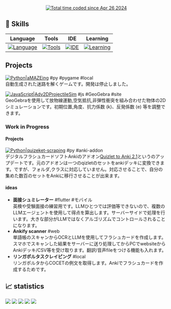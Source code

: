 <p align="center">
  <a href="https://wakatime.com/@6464fe21-d56f-40a2-899d-b4f77883e878"><img src="https://wakatime.com/badge/user/6464fe21-d56f-40a2-899d-b4f77883e878.svg" alt="Total time coded since Apr 26 2024" /></a>


## 🌱 Skills
| Language | Tools   | IDE   | Learning |
|----------|---------|----------|----------|
| [![Language](https://skillicons.dev/icons?i=py,c,js,sqlite&theme=light)](https://www.typescriptlang.org/) |  [![Tools](https://skillicons.dev/icons?i=git,github,figma,notion&theme=light)](https://www.typescriptlang.org/) |   [![IDE](https://skillicons.dev/icons?i=vscode,pycharm,windows&theme=light)](https://www.typescriptlang.org/) |   [![Learning](https://skillicons.dev/icons?i=flutter,cs,rust&theme=light)](https://www.typescriptlang.org/) |

## Projects
  
[![Python|aMAZEing](https://img.shields.io/badge/Python-aMAZEing-1f3b4d?style=for-the-badge&logo=python&logoColor=white&labelColor=3776AB)](https://github.com/ren255/aMAZEing) #py #pygame #local  
自動生成された迷路を解くゲームです。開発は停止しました。

[![JavaScript|Adv2DProjectileSim](https://img.shields.io/badge/JavaScript-Adv2DProjectileSim-1f3b4d?style=for-the-badge&logo=javascript&logoColor=black&labelColor=F7DF1E)](https://github.com/ren255/GeoGebra_Parabola)  #js #GeoGebra #site  
GeoGebraを使用して放物線運動,空気抵抗,非弾性衝突を組み合わせた物体の2Dシミュレーションです。初期位置,角度、抗力係数 (k)、反発係数 (e) 等を調整できます。

### Work in Progress

#### Projects
[![Python|quizeket-scraping](https://img.shields.io/badge/Python-quizeket2Anki-1f3b4d?style=for-the-badge&logo=python&logoColor=white&labelColor=3776AB)](https://github.com/ren255/quizeket-scraping)  #py #anki-addon  
デジタルフラシュカードソフトAnkiのアドオン[Quizlet to Anki 2.1](https://ankiweb.net/shared/info/1362209126)というのアップデートです。元のアドオンは一つのqizletのセットをankiデッキに変換できます。ですが、フォルダ,クラスに対応していません。対応させることで、自分の集めた数百のセットをAnkiに移行させることが出来ます。

#### ideas  
* **面接シュミレーター**  #flutter #モバイル  
  英検や受験面接の練習用です。LLMひとつでは評価等できないので、複数のLLMエージェントを使用して得点を算出します。サーバーサイドで処理を行います。大きな部分がLLMではなくアルゴリズムでコントロールされることになります。
* **Ankify scanner**  #web  
  単語帳のスキャンからOCRとLLMを使用してフラシュカードを作成します。スマホでスキャンした結果をサーバーに送り処理してからPCでwebsiteからAnkiデッキ/CSV等を受け取ります。翻訳/音声fileをつける機能も入れます。
* **リンガポルタスクレイピング** #local  
  リンガポルタからCOCETの例文を取得します。Ankiでフラシュカードを作成するためです。

 ## 📈 statistics
   
![](http://github-profile-summary-cards.vercel.app/api/cards/profile-details?username=ren255&theme=github_dark)
![](http://github-profile-summary-cards.vercel.app/api/cards/repos-per-language?username=ren255&theme=github_dark)
![](http://github-profile-summary-cards.vercel.app/api/cards/most-commit-language?username=ren255&theme=github_dark)
![](http://github-profile-summary-cards.vercel.app/api/cards/stats?username=ren255&theme=github_dark)
![](http://github-profile-summary-cards.vercel.app/api/cards/productive-time?username=ren255&theme=github_dark&utcOffset=9)
  

